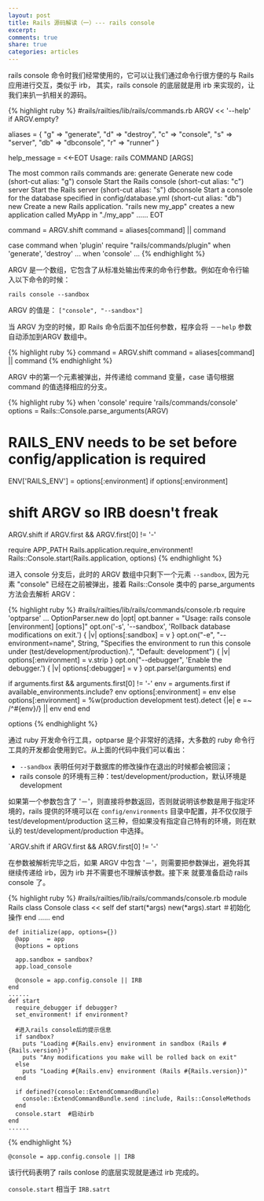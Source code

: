 ```yaml
---
layout: post
title: Rails 源码解读（一）--- rails console
excerpt:
comments: true
share: true
categories: articles
---
```


rails console 命令时我们经常使用的，它可以让我们通过命令行很方便的与 Rails 应用进行交互，类似于 irb，
其实，rails console 的底层就是用 irb 来实现的，让我们来扒一扒相关的源码。

{% highlight ruby %}
#rails/railties/lib/rails/commands.rb
ARGV << '--help' if ARGV.empty?

aliases = {
  "g"  => "generate",
  "d"  => "destroy",
  "c"  => "console",
  "s"  => "server",
  "db" => "dbconsole",
  "r"  => "runner"
}

help_message = <<-EOT
Usage: rails COMMAND [ARGS]

The most common rails commands are:
 generate    Generate new code (short-cut alias: "g")
 console     Start the Rails console (short-cut alias: "c")
 server      Start the Rails server (short-cut alias: "s")
 dbconsole   Start a console for the database specified in config/database.yml
             (short-cut alias: "db")
 new         Create a new Rails application. "rails new my_app" creates a
             new application called MyApp in "./my_app"
......
EOT

command = ARGV.shift
command = aliases[command] || command

case command
when 'plugin'
  require "rails/commands/plugin"
when 'generate', 'destroy'
  ...
when 'console'
  ...
{% endhighlight %}

ARGV 是一个数组，它包含了从标准处输出传来的命令行参数。例如在命令行输入以下命令的时候：

`rails console --sandbox`

ARGV 的值是： `["console", "--sandbox"]`

当 ARGV 为空的时候，即 Rails 命令后面不加任何参数，程序会将 `－－help` 参数自动添加到ARGV 数组中。

{% highlight ruby %}
command = ARGV.shift
command = aliases[command] || command
{% endhighlight %}

ARGV 中的第一个元素被弹出，并传递给 command 变量，case 语句根据 command 的值选择相应的分支。

{% highlight ruby %}
when 'console'
  require 'rails/commands/console'
  options = Rails::Console.parse_arguments(ARGV)

  # RAILS_ENV needs to be set before config/application is required
  ENV['RAILS_ENV'] = options[:environment] if options[:environment]

  # shift ARGV so IRB doesn't freak
  ARGV.shift if ARGV.first && ARGV.first[0] != '-'

  require APP_PATH
  Rails.application.require_environment!
  Rails::Console.start(Rails.application, options)
{% endhighlight %}

进入 console 分支后，此时的 ARGV 数组中只剩下一个元素 `--sandbox`, 因为元素 "console" 已经在之前被弹出，接着 Rails::Console 类中的 parse_arguments 方法会去解析 ARGV：

{% highlight ruby %}
#rails/railties/lib/rails/commands/console.rb
require 'optparse'
...
 OptionParser.new do |opt|
  opt.banner = "Usage: rails console [environment] [options]"
  opt.on('-s', '--sandbox', 'Rollback database modifications on exit.') { |v| options[:sandbox] = v }
  opt.on("-e", "--environment=name", String,
          "Specifies the environment to run this console under (test/development/production).",
          "Default: development") { |v| options[:environment] = v.strip }
  opt.on("--debugger", 'Enable the debugger.') { |v| options[:debugger] = v }
  opt.parse!(arguments)
end

if arguments.first && arguments.first[0] != '-'
  env = arguments.first
  if available_environments.include? env
    options[:environment] = env
  else
    options[:environment] = %w(production development test).detect {|e| e =~ /^#{env}/} || env
  end
end

options
{% endhighlight %}

通过 ruby 开发命令行工具，optparse 是个非常好的选择，大多数的 ruby 命令行工具的开发都会使用到它。从上面的代码中我们可以看出：

* `--sandbox` 表明任何对于数据库的修改操作在退出的时候都会被回滚；
* rails console 的环境有三种：test/development/production，默认环境是 development

如果第一个参数包含了 '－'，则直接将参数返回，否则就说明该参数是用于指定环境的，rails 提供的环境可以在 `config/environments`
目录中配置，并不仅仅限于 test/development/production 这三种，但如果没有指定自己特有的环境，则在默认的 test/development/production 中选择。

`ARGV.shift if ARGV.first && ARGV.first[0] != '-'

在参数被解析完毕之后，如果 ARGV 中包含 '－'，则需要把参数弹出，避免将其继续传递给 irb，因为 irb 并不需要也不理解该参数。接下来
就要准备启动 rails console 了。

{% highlight ruby %}
#rails/railties/lib/rails/commands/console.rb
module Rails
  class Console
    class << self
      def start(*args)
        new(*args).start ＃初始化操作
      end
    ......
    end

    def initialize(app, options={})
      @app     = app
      @options = options

      app.sandbox = sandbox?
      app.load_console

      @console = app.config.console || IRB
    end
    ......
    def start
      require_debugger if debugger?
      set_environment! if environment?

      #进入rails console后的提示信息
      if sandbox?
        puts "Loading #{Rails.env} environment in sandbox (Rails #{Rails.version})"
        puts "Any modifications you make will be rolled back on exit"
      else
        puts "Loading #{Rails.env} environment (Rails #{Rails.version})"
      end

      if defined?(console::ExtendCommandBundle)
        console::ExtendCommandBundle.send :include, Rails::ConsoleMethods
      end
      console.start  #启动irb
    end
    ......
{% endhighlight %}

`@console = app.config.console || IRB`

该行代码表明了 rails conlose 的底层实现就是通过 irb 完成的。

`console.start` 相当于 `IRB.satrt`
